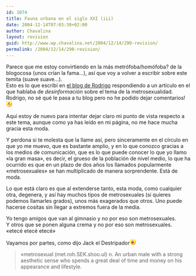 ```yaml
---
id: 1074
title: Fauna urbana en el siglo XXI (iii)
date: 2004-12-14T07:03:39+02:00
author: Chavalina
layout: revision
guid: http://www.wp.chavalina.net/2004/12/14/290-revision/
permalink: /2004/12/14/290-revision/
---
```

Parece que me estoy convirtiendo en la m&aacute;s metr&oacute;foba/hom&oacute;foba? de la blogocosa (unos cr&iacute;an la fama&#8230;), as&iacute; que voy a volver a escribir sobre este temita (suave suave&#8230;).  
Esto es lo que escrib&iacute; en <a href="http://trendyboy.com/blog/2004/12/13/la-desinformacion-en-los-medios/" target="_blank">el blog de Rodrigo</a> respondiendo a un art&iacute;culo en el que hablaba de _desinformaci&oacute;n_ sobre el tema de la metrosexualidad.  
Rodrigo, no s&eacute; qu&eacute; le pasa a tu blog pero no he podido dejar comentarios!![emo](/imagenes/emoticonos/confuso.gif) 

Aqu&iacute; estoy de nuevo para intentar dejar claro mi punto de vista respecto a este tema, aunque como ya has le&iacute;do en mi p&aacute;gina, no me hace mucha gracia esta moda.

Y perdona si te molesta que la llame as&iacute;, pero sinceramente en el c&iacute;rculo en que yo me muevo, que es bastante amplio, y en lo que conozco gracias a los medios de comunicaci&oacute;n, que es lo que puede conocer lo que yo llamo «la gran masa», es decir, el grueso de la poblaci&oacute;n de nivel medio, lo que ha ocurrido es que en un plazo de dos a&ntilde;os los llamados popularmente «metrosexuales» se han multiplicado de manera sorprendente. Est&aacute; de moda.

Lo que est&aacute; claro es que al extenderse tanto, esta moda, como cualquier otra, degenera, y as&iacute; hay muchos tipos de metrosexuales (si quieres podemos llamarles grados), unos m&aacute;s exagerados que otros. Uno puede hacerse cositas sin llegar a extremos fuera de la media.

Yo tengo amigos que van al gimnasio y no por eso son metrosexuales.  
Y otros que se ponen alguna crema y no por eso son metrosexuales.  
«etec&eacute; etec&eacute; etec&eacute;»

Vayamos por partes, como dijo Jack el Destripador![emo](/imagenes/emoticonos/risa.gif) 

> «metrosexual (met.roh.SEK.shoo.ul) n. An urban male with a strong aesthetic sense who spends a great deal of time and money on his appearance and lifestyle.